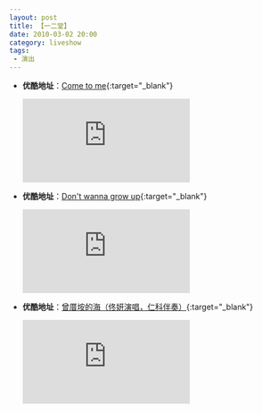 ```yaml
---
layout: post
title: 【一二堂】
date: 2010-03-02 20:00
category: liveshow
tags:
 - 演出
---
```


 
* **优酷地址**：[Come to me](https://v.youku.com/v_show/id_XMTU1NDg4ODk2.html){:target="_blank"}

  <div class="iframe-container"><iframe class="responsive-iframe" src='https://player.youku.com/embed/XMTU1NDg4ODk2'  frameborder="no" allow="accelerometer; autoplay; clipboard-write; encrypted-media; gyroscope; picture-in-picture" allowfullscreen="true"></iframe></div>

* **优酷地址**：[Don\'t wanna grow up](https://v.youku.com/v_show/id_XMTU1NDg2OTA4.html){:target="_blank"}

  <div class="iframe-container"><iframe class="responsive-iframe" src='https://player.youku.com/embed/XMTU1NDg2OTA4'  frameborder="no" allow="accelerometer; autoplay; clipboard-write; encrypted-media; gyroscope; picture-in-picture" allowfullscreen="true"></iframe></div>

* **优酷地址**：[曾厝垵的海（佟妍演唱，仁科伴奏）](https://v.youku.com/v_show/id_XMTU1NDg1ODIw.html){:target="_blank"}

  <div class="iframe-container"><iframe class="responsive-iframe" src='https://player.youku.com/embed/XMTU1NDg1ODIw'  frameborder="no" allow="accelerometer; autoplay; clipboard-write; encrypted-media; gyroscope; picture-in-picture" allowfullscreen="true"></iframe></div>  
